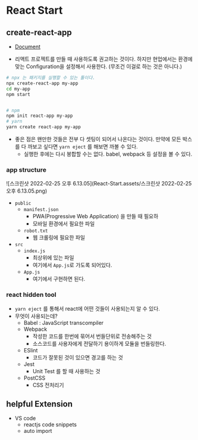# React Start



## create-react-app

- [Document](https://ko.reactjs.org/docs/create-a-new-react-app.html)

- 리액트 프로젝트를 만들 때 사용하도록 권고하는 것이다.
  하지만 현업에서는 환경에 맞는 Configuration을 설정해서 사용한다. (무조건 이걸로 하는 것은 아니다.)



```bash
# npx 는 패키지를 실행할 수 있는 툴이다.
npx create-react-app my-app
cd my-app
npm start


# npm
npm init react-app my-app
# yarn
yarn create react-app my-app
```

- 좋은 점은 왠만한 것들은 전부 다 셋팅이 되어서 나온다는 것이다.
  만약에 모든 박스를 다 까보고 싶다면 `yarn eject` 를 해보면 까볼 수 있다.
  - 실행한 후에는 다시 봉합할 수는 없다.
    babel, webpack 등 설정을 볼 수 있다.



### app structure

![스크린샷 2022-02-25 오후 6.13.05](React-Start.assets/스크린샷 2022-02-25 오후 6.13.05.png)

- `public`
  - `manifest.json`
    - PWA(Progressive Web Application) 을 만들 때 필요하
    - 모바일 환경에서 필요한 파일
  - `robot.txt`
    - 웹 크롤링에 필요한 파일
- `src`
  - `index.js`
    - 최상위에 있는 파일
    - 여기에서 `App.js`로 가도록 되어있다.
  - `App.js`
    - 여기에서 구현하면 된다.



### react hidden tool

- `yarn eject` 를 통해서 react에 어떤 것들이 사용되는지 알 수 있다.
- 무엇이 사용되는데?
  - Babel : JavaScript transcompiler
  - Webpack
    - 작성한 코드를 한번에 묶어서 번들단위로 전송해주는 것
    - 소스코드를 사용자에게 전달하기 용이하게 모듈을 번들링한다.
  - ESlint
    - 코드가 잘못된 것이 있으면 경고를 하는 것
  - Jest
    - Unit Test 를 할 때 사용하는 것
  - PostCSS
    - CSS 전처리기



## helpful Extension

- VS code
  - reactjs code snippets
  - auto import